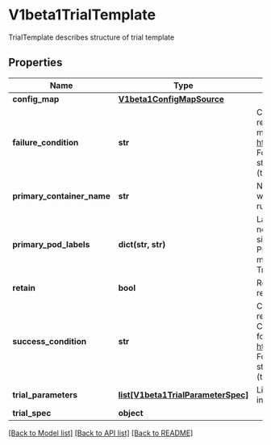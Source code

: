 # V1beta1TrialTemplate

TrialTemplate describes structure of trial template
## Properties
Name | Type | Description | Notes
------------ | ------------- | ------------- | -------------
**config_map** | [**V1beta1ConfigMapSource**](V1beta1ConfigMapSource.md) |  | [optional] 
**failure_condition** | **str** | Condition when trial custom resource is failed. Condition must be in GJSON format, ref https://github.com/tidwall/gjson. For example for BatchJob: status.conditions.#(type&#x3D;&#x3D;\&quot;Failed\&quot;)#|#(status&#x3D;&#x3D;\&quot;True\&quot;)# | [optional] 
**primary_container_name** | **str** | Name of training container where actual model training is running | [optional] 
**primary_pod_labels** | **dict(str, str)** | Labels that determines if pod needs to be injected by Katib sidecar container. If PrimaryPodLabels is omitted, metrics collector wraps all Trial&#39;s pods. | [optional] 
**retain** | **bool** | Retain indicates that trial resources must be not cleanup | [optional] 
**success_condition** | **str** | Condition when trial custom resource is succeeded. Condition must be in GJSON format, ref https://github.com/tidwall/gjson. For example for BatchJob: status.conditions.#(type&#x3D;&#x3D;\&quot;Complete\&quot;)#|#(status&#x3D;&#x3D;\&quot;True\&quot;)# | [optional] 
**trial_parameters** | [**list[V1beta1TrialParameterSpec]**](V1beta1TrialParameterSpec.md) | List of parameters that are used in trial template | [optional] 
**trial_spec** | **object** |  | [optional] 

[[Back to Model list]](../README.md#documentation-for-models) [[Back to API list]](../README.md#documentation-for-api-endpoints) [[Back to README]](../README.md)


